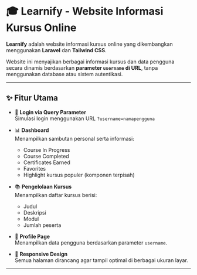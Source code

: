 # 🎓 Learnify - Website Informasi Kursus Online

**Learnify** adalah website informasi kursus online yang dikembangkan menggunakan **Laravel** dan **Tailwind CSS**.

Website ini menyajikan berbagai informasi kursus dan data pengguna secara dinamis berdasarkan **parameter `username` di URL**, tanpa menggunakan database atau sistem autentikasi.

---

## ✨ Fitur Utama

- 🔐 **Login via Query Parameter**  
  Simulasi login menggunakan URL ```?username=namapengguna```

- 📊 **Dashboard**  
  Menampilkan sambutan personal serta informasi:
  - Course In Progress
  - Course Completed
  - Certificates Earned
  - Favorites
  - Highlight kursus populer (komponen terpisah)

- 📚 **Pengelolaan Kursus**  
  Menampilkan daftar kursus berisi:
  - Judul
  - Deskripsi
  - Modul
  - Jumlah peserta

- 👤 **Profile Page**  
  Menampilkan data pengguna berdasarkan parameter `username`.

- 📱 **Responsive Design**  
  Semua halaman dirancang agar tampil optimal di berbagai ukuran layar.

---

